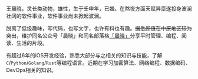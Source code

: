 王晨晓，灵长类动物，雄性，生于壬申年，已婚。在熬夜方面天赋异禀遂投身波澜壮阔的软件事业，软件事业尚未掀起波澜。

脱离了低级趣味，写代码，也写文字，也许有料也有趣。~~据悉颜值在中原地区较为突出~~，维护同名公众号「晨晓」和同名部落格[「晨晓」](https://chinsyo.com)分享平时管理、编程、阅读、生活的片段。

有超过6年的iOS开发经验，熟悉大部分与之相关的知识与技能，了解 `C`/`Python`/`Golang`/`Rust`等编程语言。近期在学习加密算法、网络编程、数据编码、DevOps相关的知识。
